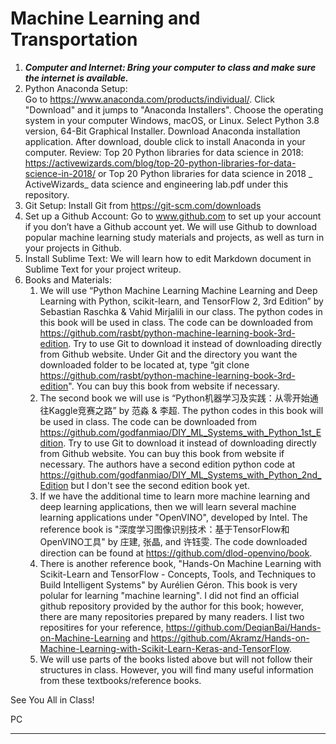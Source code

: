 
# **Machine Learning and Transportation** 



1. ***Computer and Internet: 
    Bring your computer to class and make sure the internet is available.***
2.	Python Anaconda Setup:  
Go to https://www.anaconda.com/products/individual/.
Click "Download" and it jumps to "Anaconda Installers". Choose the operating system in your computer Windows, macOS, or Linux. Select Python 3.8 version, 64-Bit Graphical Installer. Download Anaconda installation application. After download, double click to install Anaconda in your computer.
Review: Top 20 Python libraries for data science in 2018: https://activewizards.com/blog/top-20-python-libraries-for-data-science-in-2018/ or Top 20 Python libraries for data science in 2018 _ ActiveWizards_ data science and engineering lab.pdf under this repository.
3.	Git Setup: 
Install Git from https://git-scm.com/downloads
4.	Set up a Github Account: 
    Go to www.github.com to set up your account if you don’t have a Github account yet. We will use Github to download popular machine learning study materials and projects, as well as turn in your projects in Github. 
5.	Install Sublime Text: 
    We will learn how to edit Markdown document in Sublime Text for your project writeup. 
6.	Books and Materials:
    1. We will use “Python Machine Learning Machine Learning and Deep Learning with Python, scikit-learn, and TensorFlow 2, 3rd Edition” by Sebastian Raschka
& Vahid Mirjalili in our class. The python codes in this book will be used in class. The code can be downloaded from https://github.com/rasbt/python-machine-learning-book-3rd-edition. Try to use Git to download it instead of downloading directly from Github website. Under Git and the directory you want the downloaded folder to be located at, type “git clone https://github.com/rasbt/python-machine-learning-book-3rd-edition". You can buy this book from website if necessary.
    2. The second book we will use is “Python机器学习及实践：从零开始通往Kaggle竞赛之路” by 范淼 & 李超. The python codes in this book will be used in class. The code can be downloaded from https://github.com/godfanmiao/DIY_ML_Systems_with_Python_1st_Edition. Try to use Git to download it instead of downloading directly from Github website. You can buy this book from website if necessary.
    The authors have a second edition python code at https://github.com/godfanmiao/DIY_ML_Systems_with_Python_2nd_Edition but I don't see the second edition book yet.
    3. If we have the additional time to learn more machine learning and deep learning applications, then we will learn several machine learning applications under "OpenVINO", developed by Intel. The reference book is "深度学习图像识别技术：基于TensorFlow和OpenVINO工具" by 庄建, 张晶, and 许钰雯. The code downloaded direction can be found at https://github.com/dlod-openvino/book.
    4. There is another reference book, "Hands-On Machine Learning with Scikit-Learn and TensorFlow - Concepts, Tools, and Techniques to Build Intelligent Systems" by Aurélien Géron. This book is very polular for learning "machine learning". I did not find an official github repository provided by the author for this book; however, there are many repositories prepared by many readers. I list two repositires for your reference, https://github.com/DeqianBai/Hands-on-Machine-Learning and https://github.com/Akramz/Hands-on-Machine-Learning-with-Scikit-Learn-Keras-and-TensorFlow.
    5. We will use parts of the books listed above but will not follow their structures in class. However, you will find many useful information from these textbooks/reference books.  

See You All in Class!

PC



---
